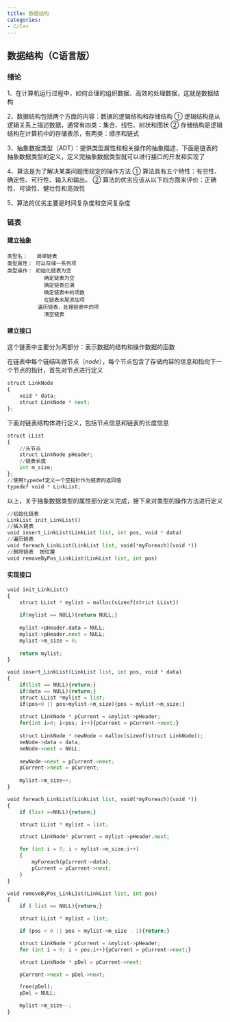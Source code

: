 ```yaml
---
title: 数据结构
categories: 
- C/C++
---
```


## 数据结构（C语言版）

### 绪论

1、在计算机运行过程中，如何合理的组织数据、高效的处理数据，这就是数据结构

2、数据结构包括两个方面的内容：数据的逻辑结构和存储结构
① 逻辑结构是从逻辑关系上描述数据，通常有四类：集合、线性、树状和图状
② 存储结构是逻辑结构在计算机中的存储表示，有两类：顺序和链式

3、抽象数据类型（ADT）：提供类型属性和相关操作的抽象描述，下面是链表的抽象数据类型的定义，定义完抽象数据类型就可以进行接口的开发和实现了

4、算法是为了解决某类问题而规定的操作方法
① 算法具有五个特性：有穷性、确定性、可行性、输入和输出。
② 算法的优劣应该从以下四方面来评价：正确性、可读性、健壮性和高效性

5、算法的优劣主要是时间复杂度和空间复杂度

### 链表

#### 建立抽象

```
类型名：   简单链表
类型属性： 可以存储一系列项
类型操作： 初始化链表为空
			确定链表为空
			确定链表已满
			确定链表中的项数
			在链表末尾添加项
		  遍历链表，处理链表中的项
		  	清空链表
```

#### 建立接口

这个链表中主要分为两部分：表示数据的结构和操作数据的函数

在链表中每个链结叫做节点（*node*），每个节点包含了存储内容的信息和指向下一个节点的指针，首先对节点进行定义

```python
struct LinkNode
{
	void * data;
	struct LinkNode * next;
};
```

下面对链表结构体进行定义，包括节点信息和链表的长度信息

```python
struct LList
{
	//头节点
	struct LinkNode pHeader;
	//链表长度
	int m_size;
};
//使用typedef定义一个空指针作为链表的返回值
typedef void * LinkList;
```

以上，关于抽象数据类型的属性部分定义完成，接下来对类型的操作方法进行定义

```python
//初始化链表
LinkList init_LinkList()
//插入链表
void insert_LinkList(LinkList list, int pos, void * data)
//遍历链表
void foreach_LinkList(LinkList list, void(*myForeach)(void *))
//删除链表  按位置
void removeByPos_LinkList(LinkList list, int pos)
```

#### 实现接口

```python
void init_LinkList()
{
    struct LList * mylist = malloc(sizeof(strict LList))
    
    if(mylist == NULL){return NULL;}
    
    mylist->pHeader.data = NULL;
    mylist->pHeader.next = NULL;
    mylist->m_size = 0;
    
    return mylist;
}

void insert_LinkList(LinkList list, int pos, void * data)
{
    if(list == NULL){return;}
    if(data == NULL){return;}
    struct LList *mylist = list;
    if(pos<0 || pos>mylist->m_size){pos = mylist->m_size;}
    
    struct LinkNode * pCurrent = &mylist->pHeader;
    for(int i=0; i<pos; i++){pCurrent = pCurrent->next;}
    
    struct LinkNode * newNode = malloc(sizeof(struct LinkNode));
    neNode->data = data;
    neNode->next = NULL;
    
    newNode->next = pCurrent->next;
    pCurrent->next = pCurrent;
    
    mylist->m_size++;    
}

void foreach_LinkList(LinkList list, void(*myForeach)(void *))
{
	if (list ==NULL){return;}

	struct LList * mylist = list;

	struct LinkNode* pCurrent = mylist->pHeader.next;

	for (int i = 0; i < mylist->m_size;i++)
	{
		myForeach(pCurrent->data);
		pCurrent = pCurrent->next;
	}
}

void removeByPos_LinkList(LinkList list, int pos)
{
	if ( list == NULL){return;}

	struct LList * mylist = list;

	if (pos < 0 || pos > mylist->m_size - 1){return;}

	struct LinkNode * pCurrent = &mylist->pHeader;
	for (int i = 0; i < pos;i++){pCurrent = pCurrent->next;}

	struct LinkNode * pDel = pCurrent->next;

	pCurrent->next = pDel->next;

	free(pDel);
	pDel = NULL;

	mylist->m_size--;
}


```

